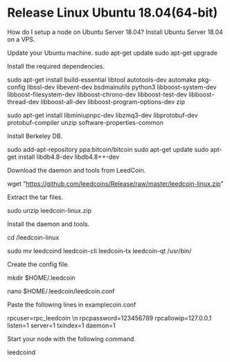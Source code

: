 # Release Linux Ubuntu 18.04(64-bit)
How do I setup a node on Ubuntu Server 18.04?
Install Ubuntu Server 18.04 on a VPS.

Update your Ubuntu machine.
sudo apt-get update
sudo apt-get upgrade

Install the required dependencies.

sudo apt-get install build-essential libtool autotools-dev automake pkg-config libssl-dev libevent-dev bsdmainutils python3 libboost-system-dev libboost-filesystem-dev libboost-chrono-dev libboost-test-dev libboost-thread-dev libboost-all-dev libboost-program-options-dev zip

sudo apt-get install libminiupnpc-dev libzmq3-dev libprotobuf-dev protobuf-compiler unzip software-properties-common

Install Berkeley DB.

sudo add-apt-repository ppa:bitcoin/bitcoin
sudo apt-get update
sudo apt-get install libdb4.8-dev libdb4.8++-dev

Download the daemon and tools from LeedCoin.

wget "https://github.com/leedcoins/Release/raw/master/leedcoin-linux.zip"

Extract the tar files.

sudo unzip leedcoin-linux.zip

Install the daemon and tools.

cd /leedcoin-linux

sudo mv leedcoind leedcoin-cli leedcoin-tx leedcoin-qt /usr/bin/

Create the config file.

mkdir $HOME/.leedcoin

nano $HOME/.leedcoin/leedcoin.conf

Paste the following lines in examplecoin.conf

rpcuser=rpc_leedcoin \n
rpcpassword=123456789
rpcallowip=127.0.0.1
listen=1
server=1
txindex=1
daemon=1

Start your node with the following command.

leedcoind
